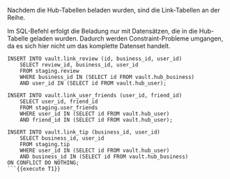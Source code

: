 Nachdem die Hub-Tabellen beladen wurden, sind die Link-Tabellen an der Reihe.

Im SQL-Befehl erfolgt die Beladung nur mit Datensätzen, die in die Hub-Tabelle geladen wurden. Dadurch werden Constraint-Probleme umgangen, da es sich hier nicht um das komplette Datenset handelt.

```
INSERT INTO vault.link_review (id, business_id, user_id)
    SELECT review_id, business_id, user_id
    FROM staging.review
    WHERE business_id IN (SELECT id FROM vault.hub_business)
    AND user_id IN (SELECT id FROM vault.hub_user);

INSERT INTO vault.link_user_friends (user_id, friend_id)
    SELECT user_id, friend_id
    FROM staging.user_friends
    WHERE user_id IN (SELECT id FROM vault.hub_user)
    AND friend_id IN (SELECT id FROM vault.hub_user);

INSERT INTO vault.link_tip (business_id, user_id)
    SELECT business_id, user_id
    FROM staging.tip
    WHERE user_id IN (SELECT id FROM vault.hub_user)
    AND business_id IN (SELECT id FROM vault.hub_business)
ON CONFLICT DO NOTHING;
```{{execute T1}}
